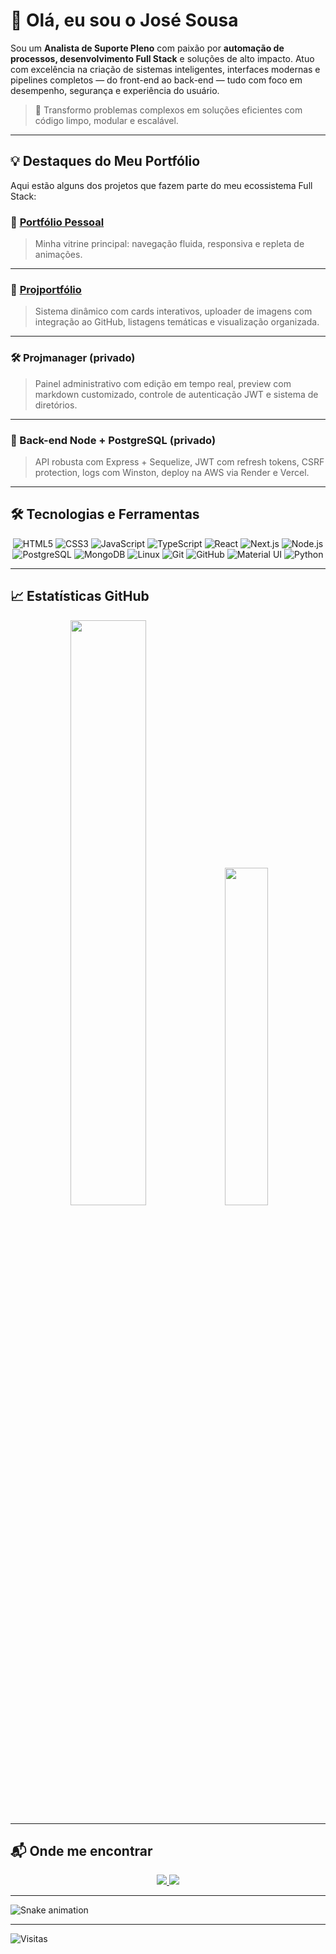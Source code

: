 # 👋 Olá, eu sou o **José Sousa**

Sou um **Analista de Suporte Pleno** com paixão por **automação de processos, desenvolvimento Full Stack** e soluções de alto impacto. Atuo com excelência na criação de sistemas inteligentes, interfaces modernas e pipelines completos — do front-end ao back-end — tudo com foco em desempenho, segurança e experiência do usuário.

> 🎯 Transformo problemas complexos em soluções eficientes com código limpo, modular e escalável.

---

## 💡 Destaques do Meu Portfólio

Aqui estão alguns dos projetos que fazem parte do meu ecossistema Full Stack:

### 🔗 [Portfólio Pessoal](https://portifolio21.vercel.app)
> Minha vitrine principal: navegação fluida, responsiva e repleta de animações.

---

### 🧩 [Projportfólio](https://esdatabasev2.vercel.app/components)
> Sistema dinâmico com cards interativos, uploader de imagens com integração ao GitHub, listagens temáticas e visualização organizada.

---

### 🛠️ Projmanager (privado)
> Painel administrativo com edição em tempo real, preview com markdown customizado, controle de autenticação JWT e sistema de diretórios.

---

### 🧠 Back-end Node + PostgreSQL (privado)
> API robusta com Express + Sequelize, JWT com refresh tokens, CSRF protection, logs com Winston, deploy na AWS via Render e Vercel.

---

## 🛠️ Tecnologias e Ferramentas

<div align="center">

![HTML5](https://img.shields.io/badge/HTML5-E34F26?style=for-the-badge&logo=html5&logoColor=white)
![CSS3](https://img.shields.io/badge/CSS3-1572B6?style=for-the-badge&logo=css3&logoColor=white)
![JavaScript](https://img.shields.io/badge/JavaScript-F7DF1E?style=for-the-badge&logo=javascript&logoColor=black)
![TypeScript](https://img.shields.io/badge/TypeScript-3178C6?style=for-the-badge&logo=typescript&logoColor=white)
![React](https://img.shields.io/badge/React-20232A?style=for-the-badge&logo=react&logoColor=61DAFB)
![Next.js](https://img.shields.io/badge/Next.js-000000?style=for-the-badge&logo=nextdotjs&logoColor=white)
![Node.js](https://img.shields.io/badge/Node.js-339933?style=for-the-badge&logo=node.js&logoColor=white)
![PostgreSQL](https://img.shields.io/badge/PostgreSQL-4169E1?style=for-the-badge&logo=postgresql&logoColor=white)
![MongoDB](https://img.shields.io/badge/MongoDB-47A248?style=for-the-badge&logo=mongodb&logoColor=white)
![Linux](https://img.shields.io/badge/Linux-FCC624?style=for-the-badge&logo=linux&logoColor=black)
![Git](https://img.shields.io/badge/Git-F05032?style=for-the-badge&logo=git&logoColor=white)
![GitHub](https://img.shields.io/badge/GitHub-181717?style=for-the-badge&logo=github&logoColor=white)
![Material UI](https://img.shields.io/badge/MUI-007FFF?style=for-the-badge&logo=mui&logoColor=white)
![Python](https://img.shields.io/badge/Python-3776AB?style=for-the-badge&logo=python&logoColor=white)

</div>

---

## 📈 Estatísticas GitHub

<p align="center">
  <img src="https://github-readme-stats.vercel.app/api?username=ESousa97&show_icons=true&theme=dark" width="49%" />
  <img src="https://github-readme-stats.vercel.app/api/top-langs/?username=ESousa97&layout=compact&theme=dark" width="37.2%" />
</p>

---

## 📬 Onde me encontrar

<div align="center">
  <a href="https://www.linkedin.com/in/enoque-sousa-bb89aa168/" target="_blank">
    <img src="https://img.shields.io/badge/-LinkedIn-%230077B5?style=for-the-badge&logo=linkedin&logoColor=white" />
  </a>
  <a href="mailto:sousa3086@outlook.com">
    <img src="https://img.shields.io/badge/Email-sousa3086%40outlook.com-blue?style=for-the-badge&logo=Microsoft-Outlook&logoColor=white" />
  </a>
</div>

---

![Snake animation](https://github.com/danielbped/danielbped/blob/output/github-contribution-grid-snake.svg)

---

![Visitas](https://hits.seeyoufarm.com/api/count/incr/badge.svg?url=https://github.com/ESousa97&title=Visitas&edge_flat=true)
